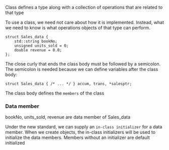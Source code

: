 Class defines a type along with a collection of operations that are related to that type

To use a class, we need not care about how it is implemented. Instead, what we need to know is what operations objects of that type can perform.

```
struct Sales_data {  
    std::string bookNo;  
    unsigned units_sold = 0;  
    double revenue = 0.0;  
};
```

The close curly that ends the class body must be followed by a semicolon. The semicolon is needed because we can define variables after the class body:

```
struct Sales_data { /* ... */ } accum, trans, *salesptr;
```

The class body defines the `members` of the class

### Data member

bookNo, units_sold, revenue are data member of Sales_data

Under the new standard, we can supply an `in-class initializer` for a data member. When we create objects, the in-class initializers will be used to initialize the data members. Members without an initializer are default initialized